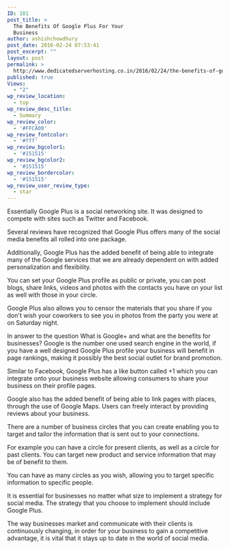 ```yaml
---
ID: 101
post_title: >
  The Benefits Of Google Plus For Your
  Business
author: ashishchowdhury
post_date: 2016-02-24 07:53:41
post_excerpt: ""
layout: post
permalink: >
  http://www.dedicatedserverhosting.co.in/2016/02/24/the-benefits-of-google-plus-for-your-business/
published: true
Views:
  - "2"
wp_review_location:
  - top
wp_review_desc_title:
  - Summary
wp_review_color:
  - '#FFCA00'
wp_review_fontcolor:
  - '#fff'
wp_review_bgcolor1:
  - '#151515'
wp_review_bgcolor2:
  - '#151515'
wp_review_bordercolor:
  - '#151515'
wp_review_user_review_type:
  - star
---
```

Essentially Google Plus is a social networking site. It was designed to compete with sites such as Twitter and Facebook.

Several reviews have recognized that Google Plus offers many of the social media benefits all rolled into one package.

Additionally, Google Plus has the added benefit of being able to integrate many of the Google services that we are already dependent on with added personalization and flexibility.

You can set your Google Plus profile as public or private, you can post blogs, share links, videos and photos with the contacts you have on your list as well with those in your circle.

Google Plus also allows you to censor the materials that you share if you don't wish your coworkers to see you in photos from the party you were at on Saturday night.

In answer to the question What is Google+ and what are the benefits for businesses? Google is the number one used search engine in the world, if you have a well designed Google Plus profile your business will benefit in page rankings, making it possibly the best social outlet for brand promotion.

Similar to Facebook, Google Plus has a like button called +1 which you can integrate onto your business website allowing consumers to share your business on their profile pages.

Google also has the added benefit of being able to link pages with places, through the use of Google Maps. Users can freely interact by providing reviews about your business.


There are a number of business circles that you can create enabling you to target and tailor the information that is sent out to your connections.

For example you can have a circle for present clients, as well as a circle for past clients. You can target new product and service information that may be of benefit to them.

You can have as many circles as you wish, allowing you to target specific information to specific people. 

It is essential for businesses no matter what size to implement a strategy for social media. The strategy that you choose to implement should include Google Plus.

The way businesses market and communicate with their clients is continuously changing, in order for your business to gain a competitive advantage, it is vital that it stays up to date in the world of social media.
